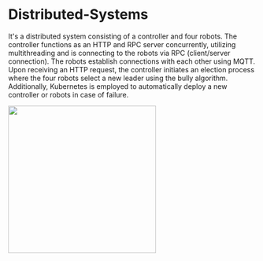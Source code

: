 # Distributed-Systems

It's a distributed system consisting of a controller and four robots. The controller functions as an HTTP and RPC server concurrently, utilizing multithreading and is connecting to the robots via RPC (client/server connection). The robots establish connections with each other using MQTT. Upon receiving an HTTP request, the controller initiates an election process where the four robots select a new leader using the bully algorithm. Additionally, Kubernetes is employed to automatically deploy a new controller or robots in case of failure.

<img src="https://github.com/yassinemh3/Distributed-Systems/assets/108351375/7aaa8f22-5c69-4918-b835-f8668e554435" width="300">

